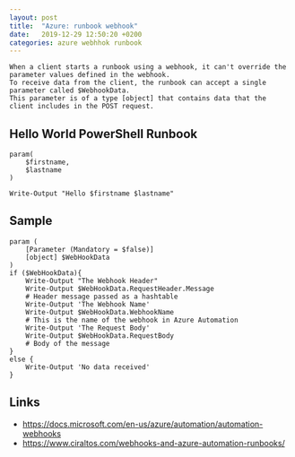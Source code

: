 ```yaml
---
layout: post
title:  "Azure: runbook webhook"
date:   2019-12-29 12:50:20 +0200
categories: azure webhhok runbook
---
```


````
When a client starts a runbook using a webhook, it can't override the parameter values defined in the webhook. 
To receive data from the client, the runbook can accept a single parameter called $WebhookData. 
This parameter is of a type [object] that contains data that the client includes in the POST request.
````

## Hello World PowerShell Runbook

````
param(
    $firstname,
    $lastname
)

Write-Output "Hello $firstname $lastname"
````

## Sample

````
param (
    [Parameter (Mandatory = $false)]
    [object] $WebHookData
)
if ($WebHookData){
    Write-Output "The Webhook Header"
    Write-Output $WebHookData.RequestHeader.Message
    # Header message passed as a hashtable 
    Write-Output 'The Webhook Name'
    Write-Output $WebHookData.WebhookName
    # This is the name of the webhook in Azure Automation
    Write-Output 'The Request Body'
    Write-Output $WebHookData.RequestBody
    # Body of the message
}
else {
    Write-Output 'No data received'
}

````

## Links

* https://docs.microsoft.com/en-us/azure/automation/automation-webhooks
* https://www.ciraltos.com/webhooks-and-azure-automation-runbooks/
